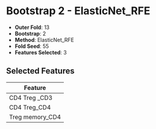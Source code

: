 # Bootstrap 2 - ElasticNet_RFE

- **Outer Fold**: 13
- **Bootstrap**: 2
- **Method**: ElasticNet_RFE
- **Fold Seed**: 55
- **Features Selected**: 3

## Selected Features

| Feature |
|---------|
| CD4 Treg _CD3 |
| CD4 Treg_CD4 |
| Treg memory_CD4 |
